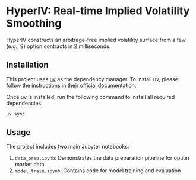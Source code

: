 # HyperIV: Real-time Implied Volatility Smoothing

HyperIV constructs an arbitrage-free implied volatility surface from a few (e.g., 9) option contracts in 2 milliseconds.

## Installation

This project uses [uv](https://docs.astral.sh/uv/) as the dependency manager. To install uv, please follow the instructions in their [official documentation](https://docs.astral.sh/uv/getting-started/installation/).

Once uv is installed, run the following command to install all required dependencies:

```bash
uv sync
```

## Usage

The project includes two main Jupyter notebooks:

1. `data_prep.ipynb`: Demonstrates the data preparation pipeline for option market data
2. `model_train.ipynb`: Contains code for model training and evaluation